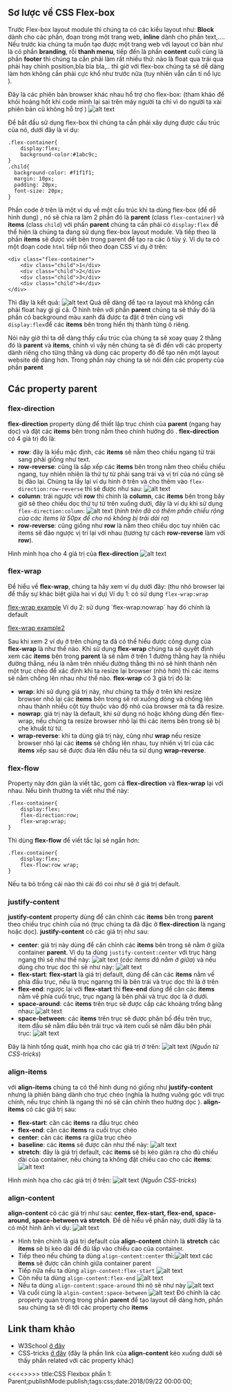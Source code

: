 ## Sơ lược về CSS Flex-box
Trước Flex-box layout module thì chúng ta có các kiểu layout như: **Block** dành cho các phần, đoạn trong một trang web, **inline** dành cho phần text,.... Nếu trước kia chúng ta muốn tạo được một trang web với layout cơ bản như là có phần **branding**, rồi **thanh menu**, tiếp đến là phần **content** cuối cùng là phần **footer** thì chúng ta cần phải làm rất nhiều thứ: nào là float qua trái qua phải hay chỉnh position,bla bla bla,.. thì giờ với flex-box chúng ta sẽ dễ dàng làm hơn không cần phải cực khổ như trước nữa (tuy nhiên vẫn cần tí nổ lực <i class='em em-laughing'></i>).

Đây là các phiên bản browser khác nhau hổ trợ cho flex-box: (tham khảo để khỏi hoảng hốt khi code mình lại sai trên máy người ta chỉ vì do người ta xài phiên bản cũ không hỗ trợ <i class='em em-laughing'></i>)
 ![alt text](https://s3-ap-southeast-1.amazonaws.com/kipalog.com/m96hqfnefh_image.png)
 
Để bắt đầu sử dụng flex-box thì chúng ta cần phải xây dựng được cấu trúc của nó, dưới đây là ví dụ: 
```
.flex-container{
	display:flex;
    background-color:#1abc9c;
}
.child{
  background-color: #f1f1f1;
  margin: 10px;
  padding: 20px;
  font-size: 20px;
}
```
Phần code ở trên là một ví dụ về một cấu trúc khi ta dùng flex-box (để dễ hình dung) , nó sẽ chia ra làm 2 phần đó là **parent** (class `flex-container`) và **items** (class `child`) với phần **parent** chúng ta cần phải có `display:flex` để thể hiện là chúng ta đang sử dụng flex-box layout module. Và tiếp theo là phần **items** sẽ được viết bên trong parent để tạo ra các ô tùy ý. Ví dụ ta có một đoạn code `html` tiếp nối theo đoạn CSS ví dụ ở trên:
```
<div class="flex-container">
	<div class="child">1</div>
	<div class="child">2</div>
	<div class="child">3</div>
	<div class="child">4</div>
</div>
```
Thì đây là kết quả:
![alt text](https://s3-ap-southeast-1.amazonaws.com/kipalog.com/ay6yxpvbya_image.png)
Quá dễ dàng  để tạo ra layout mà không cần phải float hay gì gì cả. Ở hình trên với phần **parent** chúng ta sẽ thấy đó là phần có background màu xanh đã được ta đặt ở trên cùng với `display:flex`để các **items** bên trong hiển thị thành từng ô riêng.

Nói nãy giờ thì ta dễ dàng thấy cấu trúc của chúng ta sẽ xoay quay 2 thằng đó là **parent** và **items**, chính vì vậy nên chúng ta sẽ đi đến với các property dành riêng cho từng thằng và dùng các property đó để tạo nên một layout website dễ dàng hơn. Trong phần này chúng ta sẽ nói đến các property của phần **parent**
## Các property parent
### flex-direction
**flex-direction** property dùng để thiết lập trục chính của **parent** (ngang hay dọc) và đặt các **items** bên trong nằm theo chính hướng đó . **flex-direction** có 4 giá trị đó là: 
* **row**: đây là kiểu mặc định, các **items** sẽ nằm theo chiều ngang từ trái sang phải giống như text.
* **row-reverse**: cũng là sắp xếp các **items** bên trong nằm theo chiều chiều ngang, tuy nhiên nhiên là thứ tự từ phải sang trái và vị trí của nó cũng sẽ bị đảo lại. Chúng ta lấy lại ví dụ hình ở trên và cho thêm vào `flex-direction:row-reverse` thì sẽ được như sau: ![alt text](https://s3-ap-southeast-1.amazonaws.com/kipalog.com/fvz862w17e_image.png)
* **column**: trái ngược với **row** thì chính là **column**, các **items** bên trong bây giờ sẽ theo chiều dọc thứ tự từ trên xuống dưới, đây là ví dụ khi sử dụng `flex-direction:column`: ![alt text](https://s3-ap-southeast-1.amazonaws.com/kipalog.com/zb11cbd5kx_image.png) (*hình trên đã có thêm phần chiều rộng của các items là 50px để cho nó không bị trải dài ra*)
* **row-reverse**: cũng giống như **row** là nằm theo chiều dọc tuy nhiên các items sẽ đảo ngược vị trí lại với nhau (tương tự cách **row-reverse** làm với **row**).

Hình minh họa cho 4 giá trị của **flex-direction** <i class='em em-laughing'></i> 
![alt text](https://s3-ap-southeast-1.amazonaws.com/kipalog.com/grznx52dq5_image.png)
### flex-wrap
Để hiểu về **flex-wrap**, chúng ta hãy xem ví dụ dưới đây: (thu nhỏ browser lại để thấy sự khác biệt giữa hai ví dụ)
Ví dụ 1: có sử dụng `flex-wrap:wrap`
<p data-height="265" data-theme-id="dark" data-slug-hash="WKXQVP" data-default-tab="html,result" data-user="tortoise10h" data-pen-title="flex-wrap example" class="codepen"> <a href="https://codepen.io/tortoise10h/pen/WKXQVP/">flex-wrap example</a> 
Ví dụ 2: sử dụng `flex-wrap:nowrap` hay đó chính là default
<p data-height="265" data-theme-id="dark" data-slug-hash="djZGyz" data-default-tab="html,result" data-user="tortoise10h" data-pen-title="flex-wrap example2" class="codepen"> <a href="https://codepen.io/tortoise10h/pen/djZGyz/">flex-wrap example2</a>

Sau khi xem 2 ví dụ ở trên chúng ta đã có thể hiểu được công dụng của **flex-wrap** là như thế nào. Khi sử dụng **flex-wrap** chúng ta sẽ quyết định xem các **items** bên trong **parent** là sẽ nằm ở trên 1 đường thằng hay là nhiều đường thẳng, nếu là nằm trên nhiều đường thằng thì nó sẽ hình thành nên một trục chéo để xác định khi ta resize lại browser (nhỏ hơn) thì các items sẽ nằm chồng lên nhau như thế nào.  **flex-wrap** có 3 giá trị đó là:
* **wrap**: khi sử dụng giá trị này, như chúng ta thấy ở trên khi resize browser nhỏ lại các **items** bên trong sẽ rơi xuống dòng và chồng lên nhau thành nhiều cột tùy thuộc vào độ nhỏ của browser mà ta đã resize.
* **nowrap**: giá trị này là default, khi sử dụng nó hoặc không dùng đến flex-wrap, nếu chúng ta resize browser nhỏ lại thì các items bên trong sẽ bị che khuất từ từ.
* **wrap-reverse**: khi ta dùng giá trị này, cũng như **wrap** nếu resize browser nhỏ lại các **items** sẽ chồng lên nhau, tuy nhiên vị trí của các **items** xếp sau sẽ được đưa lên đầu nếu ta sử dụng **wrap-reverse**.

### flex-flow
Property này đơn giản là viết tăc, gom cả **flex-direction** và **flex-wrap** lại với nhau. Nếu bình thường ta viết như thế này:
```
.flex-container{
	display:flex;
    flex-direction:row;
  	flex-wrap:wrap;
}
```
Thì dùng **flex-flow** để viết tắc lại sẽ ngắn hơn:
```
.flex-container{
    display:flex;
    flex-flow:row wrap;
}
```
Nếu ta bỏ trống cái nào thì cái đó coi như sẽ ở giá trị default.
### justify-content
**justify-content** property dùng để căn chỉnh các **items** bên trong **parent** theo chiều trục chính của nó (trục chúng ta đã đặc ở **flex-direction** là ngang hoặc dọc). **justify-content** có các giá trị như sau:
* **center**: giá trị này dùng để căn chỉnh các **items** bên trong sẽ nằm ở giữa container **parent**. Ví dụ ta dùng `justify-content:center` với trục hàng ngang thì sẽ như thế này: ![alt text](https://s3-ap-southeast-1.amazonaws.com/kipalog.com/7i9juitgxl_image.png) (*các items đã nằm ở giữa*) và nếu dùng cho trục dọc thì sẽ như này: ![alt text](https://s3-ap-southeast-1.amazonaws.com/kipalog.com/2n9ld9cy7l_image.png)
* **flex-start**:  **flex-start** là giá trị default, dùng để căn các **items** nằm về phía đầu trục, nếu là trục nganng thì là bên trái và trục dọc thì là ở trên
* **flex-end**: ngược lại với **flex-start** thì **flex-end** dùng để căn các **items** nằm về phía cuối trục, trục ngang là bên phải và trục dọc là ở dưới. 
* **space-around**: các **items** trên trục sẽ được cấp các khoảng trống bằng nhau: ![alt text](https://s3-ap-southeast-1.amazonaws.com/kipalog.com/1iqft2n73_image.png)
* **space-between**: các **items** trên trục sẽ được phân bố đều trên trục, item đầu sẽ nằm đầu bên trái trục và item cuối sẽ nằm  đầu bên phải trục: ![alt text](https://s3-ap-southeast-1.amazonaws.com/kipalog.com/5q7xhb2pp4_image.png)

Đây là hình tổng quát, minh họa cho các giá trị ở trên:
![alt text](https://s3-ap-southeast-1.amazonaws.com/kipalog.com/mylavdywn2_image.png) (*Nguồn từ CSS-tricks*)
### align-items
với **align-items** chúng ta có thể hình dung nó giống như **justify-content** nhưng là phiên bảng dành cho trục chéo (nghĩa là hướng vuông góc với trục chính, nếu trục chính là ngang thì nó sẽ căn chỉnh theo hướng dọc ). **align-items** có các giá trị sau:
* **flex-start**: căn các **items** ra đầu trục chéo
* **flex-end**: căn các **items** ra cuối trục chéo
* **center**: căn các **items** ra giữa trục chéo
* **baseline**: các **items** sẽ được căn như thế này: ![alt text](https://s3-ap-southeast-1.amazonaws.com/kipalog.com/fetgg4xu0v_image.png)
* **stretch**: đây là giá trị default, các **items** sẽ bị kéo giãn ra cho đủ chiều dài của container, nếu chúng ta không đặt chiều cao cho các **items**: ![alt text](https://s3-ap-southeast-1.amazonaws.com/kipalog.com/z8td80hpds_image.png)

Hình minh họa cho các giá trị ở trên:
![alt text](https://s3-ap-southeast-1.amazonaws.com/kipalog.com/cz8tyetf51_image.png) (*Nguồn CSS-tricks*)
### align-content
**align-content** có các giá trị như sau: **center, flex-start, flex-end, space-around, space-between và stretch**. Để dễ hiểu về phần này, dưới đây là ta có một hình ảnh ví dụ:
![alt text](https://s3-ap-southeast-1.amazonaws.com/kipalog.com/f8s14shanh_image.png)
* Hình trên chính là giá trị default của **align-content**  chính là **stretch** các **items** sẽ bị kéo dài để đủ lấp vào chiều cao của container.
* Tiếp theo nếu chúng ta dùng `align-content:center` thì:![alt text](https://s3-ap-southeast-1.amazonaws.com/kipalog.com/ccxk9s6urq_image.png) các **items** sẽ được căn chính giữa container parent
* Tiếp nữa nếu ta dùng `align-content:flex-start` ![alt text](https://s3-ap-southeast-1.amazonaws.com/kipalog.com/rh8pfioon5_image.png)
* Còn nếu ta dùng `align-content:flex-end` ![alt text](https://s3-ap-southeast-1.amazonaws.com/kipalog.com/v3o042bijw_image.png)
* Nếu ta dùng `align-content:space-around` thì nó sẽ như này ![alt text](https://s3-ap-southeast-1.amazonaws.com/kipalog.com/3b7rj2hhvh_image.png)
* Và cuối cùng là `algin-content:space-between` ![alt text](https://s3-ap-southeast-1.amazonaws.com/kipalog.com/w0aa0o08lg_image.png)
Đó chính là các property quan trọng trong phần **parent** để tạo layout dễ dàng hơn, phần sau chúng ta sẽ đi tới các property cho **items**

## Link tham khảo
* W3School [ở đây](https://www.w3schools.com/css/css3_flexbox.asp)
* CSS-tricks [ở đây](https://css-tricks.com/almanac/properties/a/align-content/) (đây là phần link của **align-content** kéo xuống dưới sẽ thấy phần related với các property khác)

<<<<<Blog-Meta-Data>>>>>
title:CSS Flexbox phần 1: Parent;publishMode:publish;tags:css;date:2018/09/22 00:00:00;